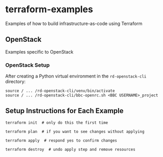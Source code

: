 # terraform-examples

Examples of how to build infrastructure-as-code using Terraform

## OpenStack

Examples specific to OpenStack


### OpenStack Setup

After creating a Python virtual environment in the `rd-openstack-cli` directory:
```
source / ... /rd-openstack-cli/venv/bin/activate
source / ... /rd-openstack-cli/bbc-openrc.sh <BBC USERNAME>_project
```

## Setup Instructions for Each Example

```
terraform init  # only do this the first time
```
```
terraform plan  # if you want to see changes without applying
```
```
terraform apply  # respond yes to confirm changes
```
```
terraform destroy  # undo apply step and remove resources
```
